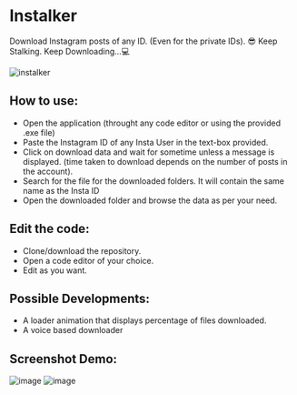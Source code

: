 # Instalker
Download Instagram posts of any ID. (Even for the private IDs).
😎 Keep Stalking. Keep Downloading...💻


![instalker](https://user-images.githubusercontent.com/64016811/136140232-9df1a9de-27eb-4770-b983-6103c6a29342.jpg)


## How to use:
- Open the application (throught any code editor or using the provided .exe file)
- Paste the Instagram ID of any Insta User in the text-box provided.
- Click on download data and wait for sometime unless a message is displayed. (time taken to download depends on the number of posts in the account).
- Search for the file for the downloaded folders. It will contain the same name as the Insta ID
- Open the downloaded folder and browse the data as per your need.

## Edit the code:
- Clone/download the repository.
- Open a code editor of your choice.
- Edit as you want. 

## Possible Developments:
- A loader animation that displays percentage of files downloaded.
- A voice based downloader


## Screenshot Demo:
![image](https://user-images.githubusercontent.com/64016811/136140513-fb6fb075-1497-47a9-a453-debe8dc0d2ca.png)
![image](https://user-images.githubusercontent.com/64016811/136140563-088f3e1e-28b5-4222-a7b3-dea00598ae78.png)
